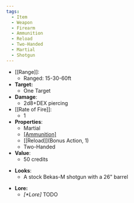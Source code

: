 ```yaml
---
tags:
  - Item
  - Weapon
  - Firearm
  - Ammunition
  - Reload
  - Two-Handed
  - Martial
  - Shotgun
---
```

- [[Range]]:
	- Ranged: 15-30-60ft
- **Target:**
	- One Target
- **Damage**:
	- 2d8+DEX piercing
- [[Rate of Fire]]:
	- 1
- **Properties**:
	- Martial
	- [[Ammunition]](3)
	- [[Reload]](Bonus Action, 1)
	- Two-Handed
- **Value**:
	- 50 credits
* **Looks**:
	* A stock Bekas-M shotgun with a 26" barrel
- **Lore:**
	- *\[\*Lore]* TODO